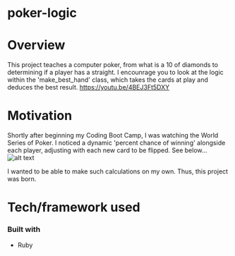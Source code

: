 # poker-logic

# Overview
This project teaches a computer poker, from what is a 10 of diamonds to determining if a player has a straight. I encounrage you to look at the logic within the 'make_best_hand' class, which takes the cards at play and deduces the best result.
https://youtu.be/4BEJ3Ft5DXY

# Motivation
Shortly after beginning my Coding Boot Camp, I was watching the World Series of Poker. I noticed a dynamic 'percent chance of winning' alongside each player, adjusting with each new card to be flipped. See below...
![alt text](https://k60.kn3.net/taringa/F/2/A/3/8/0/Lucas68747/B7F.jpg)

I wanted to be able to make such calculations on my own. Thus, this project was born.

# Tech/framework used

### Built with
  * Ruby


